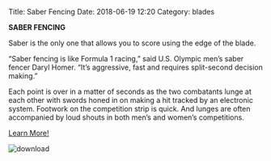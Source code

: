 Title: Saber Fencing
Date: 2018-06-19 12:20
Category: blades


**SABER FENCING**

Saber is the only one that allows you to score using the edge of the blade.

“Saber fencing is like Formula 1 racing,” said U.S. Olympic men’s saber fencer Daryl Homer. “It’s aggressive, fast and requires split-second decision making.”

Each point is over in a matter of seconds as the two combatants lunge at each other with swords honed in on making a hit tracked by an electronic system. Footwork on the competition strip is quick. And lunges are often accompanied by loud shouts in both men’s and women’s competitions.

[Learn More!](https://en.wikipedia.org/wiki/Sabre_(fencing))

![download](https://user-images.githubusercontent.com/18126728/41638746-8fa4b93e-7420-11e8-8971-706a8b519c32.jpg)
